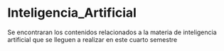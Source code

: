 # Inteligencia_Artificial
Se encontraran los contenidos relacionados a la materia de inteligencia artificial que se lleguen a realizar en este cuarto semestre 
